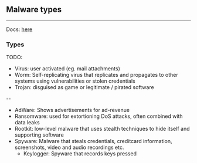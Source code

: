 ## Malware types
<hr />

Docs: [here](https://github.com/brampat/security/blob/master/terminology/malwareTypes.md)

### Types
TODO:

* Virus: user activated (eg. mail attachments)
* Worm: Self-replicating virus that replicates and propagates to other systems using vulnerabilities or stolen credentials
* Trojan: disguised as game or legitimate / pirated software

--

* AdWare: Shows advertisements for ad-revenue
* Ransomware: used for extortioning DoS attacks, often combined with data leaks
* Rootkit: low-level malware that uses stealth techniques to hide itself and supporting software
* Spyware: Malware that steals credentials, creditcard information, screenshots, video and audio recordings etc.
  * Keylogger: Spyware that records keys pressed


